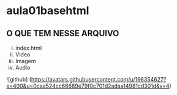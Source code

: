 # aula01basehtml


<h2>O QUE TEM NESSE ARQUIVO</h2>

<ol type='i'>
<li>index.html</li>
<li>Video </li>
<li>Imagem</li>
<li>Audio</li>

</ol>


![github] (https://avatars.githubusercontent.com/u/196354627?s=400&u=0caa524cc66689e79f0c701d2adaa14981cd301d&v=4)